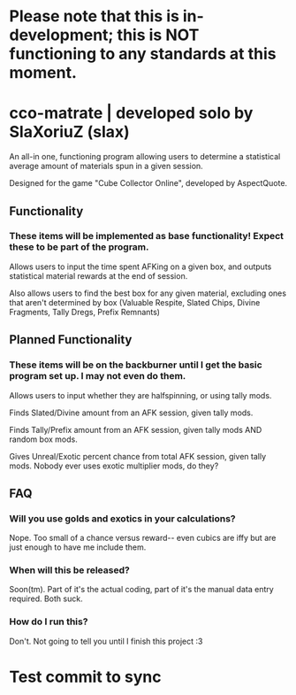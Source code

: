 # Please note that this is in-development; this is NOT functioning to any standards at this moment.

# cco-matrate | developed solo by SlaXoriuZ (slax)

An all-in one, functioning program allowing users to determine a statistical average amount of materials spun in a given session.

Designed for the game "Cube Collector Online", developed by AspectQuote.

## Functionality

### These items will be implemented as base functionality! Expect these to be part of the program.

Allows users to input the time spent AFKing on a given box, and outputs statistical material rewards at the end of session.

Also allows users to find the best box for any given material, excluding ones that aren't determined by box (Valuable Respite, Slated Chips, Divine Fragments, Tally Dregs, Prefix Remnants)

## Planned Functionality

### These items will be on the backburner until I get the basic program set up. I may not even do them.

Allows users to input whether they are halfspinning, or using tally mods.

Finds Slated/Divine amount from an AFK session, given tally mods.

Finds Tally/Prefix amount from an AFK session, given tally mods AND random box mods.

Gives Unreal/Exotic percent chance from total AFK session, given tally mods. Nobody ever uses exotic multiplier mods, do they?

## FAQ

### Will you use golds and exotics in your calculations?

Nope. Too small of a chance versus reward-- even cubics are iffy but are just enough to have me include them.

### When will this be released?

Soon(tm). Part of it's the actual coding, part of it's the manual data entry required. Both suck.

### How do I run this?

Don't. Not going to tell you until I finish this project :3

# Test commit to sync